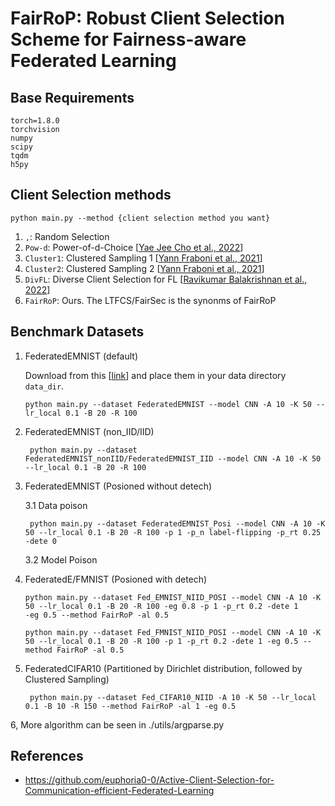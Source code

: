 # FairRoP: Robust Client Selection Scheme for Fairness-aware Federated Learning
## Base Requirements
```shell
torch=1.8.0
torchvision
numpy
scipy
tqdm
h5py
```

## Client Selection methods
```shell
python main.py --method {client selection method you want}
```

 1. ```,```: Random Selection
 3. ```Pow-d```: Power-of-d-Choice [[Yae Jee Cho et al., 2022](https://arxiv.org/pdf/2010.01243.pdf)]
 4. ```Cluster1```: Clustered Sampling 1 [[Yann Fraboni et al., 2021](http://proceedings.mlr.press/v139/fraboni21a/fraboni21a.pdf)]
 5. ```Cluster2```: Clustered Sampling 2 [[Yann Fraboni et al., 2021](http://proceedings.mlr.press/v139/fraboni21a/fraboni21a.pdf)]
 6. ```DivFL```: Diverse Client Selection for FL [[Ravikumar Balakrishnan et al., 2022](https://openreview.net/pdf?id=nwKXyFvaUm)]
 7. ```FairRoP```: Ours. The LTFCS/FairSec is the synonms of FairRoP

## Benchmark Datasets

1. FederatedEMNIST (default)

   Download from this [[link](https://github.com/FedML-AI/FedML/blob/master/python/fedml/data/FederatedEMNIST/download_federatedEMNIST.sh)] and place them in your data directory ```data_dir```.
    
    ```shell
    python main.py --dataset FederatedEMNIST --model CNN -A 10 -K 50 --lr_local 0.1 -B 20 -R 100
   ```
   
2. FederatedEMNIST (non_IID/IID)

   ```shell
    python main.py --dataset FederatedEMNIST_nonIID/FederatedEMNIST_IID --model CNN -A 10 -K 50 --lr_local 0.1 -B 20 -R 100
   ```
   
3. FederatedEMNIST (Posioned without detech)

   3.1 Data poison
   ```shell
    python main.py --dataset FederatedEMNIST_Posi --model CNN -A 10 -K 50 --lr_local 0.1 -B 20 -R 100 -p 1 -p_n label-flipping -p_rt 0.25 -dete 0
   ```

   3.2 Model Poison

   
4. FederatedE/FMNIST (Posioned with detech)

   ```shell
   python main.py --dataset Fed_EMNIST_NIID_POSI --model CNN -A 10 -K 50 --lr_local 0.1 -B 20 -R 100 -eg 0.8 -p 1 -p_rt 0.2 -dete 1
   -eg 0.5 --method FairRoP -al 0.5
   ```

   ```shell
   python main.py --dataset Fed_FMNIST_NIID_POSI --model CNN -A 10 -K 50 --lr_local 0.1 -B 20 -R 100 -p 1 -p_rt 0.2 -dete 1 -eg 0.5 --method FairRoP -al 0.5
   ```


5. FederatedCIFAR10 (Partitioned by Dirichlet distribution, followed by Clustered Sampling)
    
   ```shell
    python main.py --dataset Fed_CIFAR10_NIID -A 10 -K 50 --lr_local 0.1 -B 10 -R 150 --method FairRoP -al 1 -eg 0.5
   ```

6, More algorithm can be seen in ./utils/argparse.py


## References
 - https://github.com/euphoria0-0/Active-Client-Selection-for-Communication-efficient-Federated-Learning
